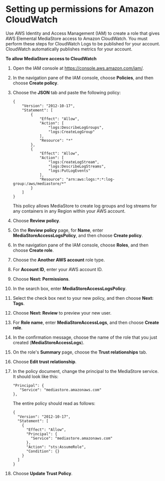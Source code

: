 # Setting up permissions for Amazon CloudWatch<a name="monitoring-cloudwatch-permissions"></a>

Use AWS Identity and Access Management \(IAM\) to create a role that gives AWS Elemental MediaStore access to Amazon CloudWatch\. You must perform these steps for CloudWatch Logs to be published for your account\. CloudWatch automatically publishes metrics for your account\.

**To allow MediaStore access to CloudWatch**

1. Open the IAM console at [https://console\.aws\.amazon\.com/iam/](https://console.aws.amazon.com/iam/)\.

1. In the navigation pane of the IAM console, choose **Policies**, and then choose **Create policy**\.

1. Choose the **JSON** tab and paste the following policy:

   ```
   {
       "Version": "2012-10-17",
       "Statement": [
           {
               "Effect": "Allow",
               "Action": [
                   "logs:DescribeLogGroups",
                   "logs:CreateLogGroup"
               ],
               "Resource": "*"
           },
           {
               "Effect": "Allow",
               "Action": [
                   "logs:CreateLogStream",
                   "logs:DescribeLogStreams",
                   "logs:PutLogEvents"
               ],
               "Resource": "arn:aws:logs:*:*:log-group:/aws/mediastore/*"
           }
       ]
   }
   ```

   This policy allows MediaStore to create log groups and log streams for any containers in any Region within your AWS account\.

1. Choose **Review policy**\.

1. On the **Review policy** page, for **Name**, enter **MediaStoreAccessLogsPolicy**, and then choose **Create policy**\.

1. In the navigation pane of the IAM console, choose **Roles**, and then choose **Create role**\.

1. Choose the **Another AWS account** role type\.

1. For **Account ID**, enter your AWS account ID\.

1. Choose **Next: Permissions**\.

1. In the search box, enter **MediaStoreAccessLogsPolicy**\.

1. Select the check box next to your new policy, and then choose **Next: Tags**\.

1. Choose **Next: Review** to preview your new user\.

1. For **Role name**, enter **MediaStoreAccessLogs**, and then choose **Create role**\.

1. In the confirmation message, choose the name of the role that you just created \(**MediaStoreAccessLogs**\)\.

1. On the role's **Summary** page, choose the **Trust relationships** tab\.

1. Choose **Edit trust relationship**\.

1. In the policy document, change the principal to the MediaStore service\. It should look like this:

   ```
   "Principal": {
      "Service": "mediastore.amazonaws.com"
   },
   ```

   The entire policy should read as follows:

   ```
   {
     "Version": "2012-10-17",
     "Statement": [
       {
         "Effect": "Allow",
         "Principal": {
           "Service": "mediastore.amazonaws.com"
         },
         "Action": "sts:AssumeRole",
         "Condition": {}
       }
     ]
   }
   ```

1. Choose **Update Trust Policy**\.